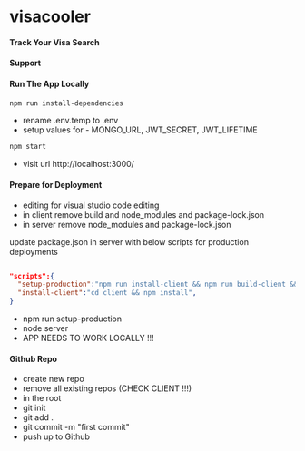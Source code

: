 # visacooler

#### Track Your Visa Search

#### Support

#### Run The App Locally

```sh
npm run install-dependencies
```

- rename .env.temp to .env
- setup values for - MONGO_URL, JWT_SECRET, JWT_LIFETIME

```sh
npm start
```

- visit url http://localhost:3000/


#### Prepare for Deployment

- editing for visual studio code editing
- in client remove build and node_modules and package-lock.json
- in server remove node_modules and package-lock.json

update package.json in server with below scripts for production deployments

```json

"scripts":{
  "setup-production":"npm run install-client && npm run build-client && npm install",
  "install-client":"cd client && npm install",
}

```
- npm run setup-production
- node server
- APP NEEDS TO WORK LOCALLY !!!

#### Github Repo

- create new repo
- remove all existing repos (CHECK CLIENT !!!)
- in the root
- git init
- git add .
- git commit -m "first commit"
- push up to Github

